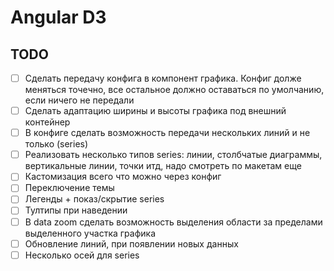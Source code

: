 # Angular D3

## TODO

- [ ] Сделать передачу конфига в компонент графика. Конфиг долже меняться точечно, все остальное должно оставаться по умолчанию, если ничего не передали
- [ ] Сделать адаптацию ширины и высоты графика под внешний контейнер
- [ ] В конфиге сделать возможность передачи нескольких линий и не только (series)
- [ ] Реализовать несколько типов series: линии, столбчатые диаграммы, вертикальные линии, точки итд, надо смотреть по макетам еще
- [ ] Кастомизация всего что можно через конфиг
- [ ] Переключение темы
- [ ] Легенды + показ/скрытие series
- [ ] Тултипы при наведении
- [ ] В data zoom сделать возможность выделения области за пределами выделенного участка графика
- [ ] Обновление линий, при появлении новых данных
- [ ] Несколько осей для series
